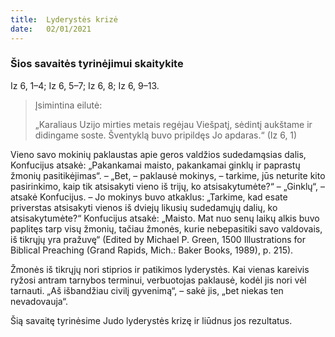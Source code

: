 ```yaml
---
title:  Lyderystės krizė
date:   02/01/2021
---
```


### Šios savaitės tyrinėjimui skaitykite
Iz 6, 1–4; Iz 6, 5–7; Iz 6, 8; Iz 6, 9–13.

> <p>Įsimintina eilutė:</p>
> „Karaliaus Uzijo mirties metais regėjau Viešpatį, sėdintį aukštame ir didingame soste. Šventyklą buvo pripildęs Jo apdaras.“ (Iz 6, 1)

Vieno savo mokinių paklaustas apie geros valdžios sudedamąsias dalis, Konfucijus atsakė: „Pakankamai maisto, pakankamai ginklų ir paprastų žmonių pasitikėjimas“. – „Bet, – paklausė mokinys, – tarkime, jūs neturite kito pasirinkimo, kaip tik atsisakyti vieno iš trijų, ko atsisakytumėte?“ – „Ginklų“, – atsakė Konfucijus. – Jo mokinys buvo atkaklus: „Tarkime, kad esate priverstas atsisakyti vienos iš dviejų likusių sudedamųjų dalių, ko atsisakytumėte?“ Konfucijus atsakė: „Maisto. Mat nuo senų laikų alkis buvo paplitęs tarp visų žmonių, tačiau žmonės, kurie nebepasitiki savo valdovais, iš tikrųjų yra pražuvę“ (Edited by Michael P. Green, 1500 Illustrations for Biblical Preaching (Grand Rapids, Mich.: Baker Books, 1989), p. 215).

Žmonės iš tikrųjų nori stiprios ir patikimos lyderystės. Kai vienas kareivis ryžosi antram tarnybos terminui, verbuotojas paklausė, kodėl jis nori vėl tarnauti. „Aš išbandžiau civilį gyvenimą“, – sakė jis, „bet niekas ten nevadovauja“.

Šią savaitę tyrinėsime Judo lyderystės krizę ir liūdnus jos rezultatus.